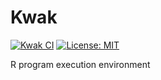 # Kwak

[![Kwak CI](https://github.com/Funathon-Duvel/Kwak/actions/workflows/ci.yml/badge.svg)](https://github.com/Funathon-Duvel/Kwak/actions/workflows/ci.yml)
[![License: MIT](https://img.shields.io/badge/License-MIT-blue.svg)](https://opensource.org/licenses/MIT)

R program execution environment

